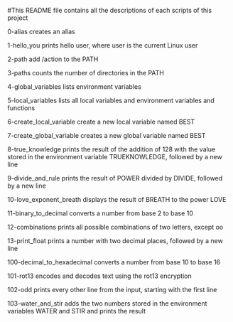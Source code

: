 #This README file contains all the descriptions of each scripts of this project

0-alias  creates an alias

1-hello_you prints hello user, where user is the current Linux user

2-path add /action to the PATH

3-paths counts the number of directories in the PATH

4-global_variables lists environment variables

5-local_variables lists all local variables and environment variables and functions

6-create_local_variable create a new local variable named BEST

7-create_global_variable creates a new global variable named BEST

8-true_knowledge prints the result of the addition of 128 with the value stored in the environment variable TRUEKNOWLEDGE, followed by a new line

9-divide_and_rule  prints the result of POWER divided by DIVIDE, followed by a new line

10-love_exponent_breath displays the result of BREATH to the power LOVE

11-binary_to_decimal converts a number from base 2 to base 10

12-combinations prints all possible combinations of two letters, except oo

13-print_float prints a number with two decimal places, followed by a new line

100-decimal_to_hexadecimal converts a number from base 10 to base 16

101-rot13 encodes and decodes text using the rot13 encryption

102-odd prints every other line from the input, starting with the first line

103-water_and_stir adds the two numbers stored in the environment variables WATER and STIR and prints the result 
